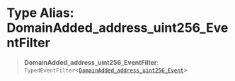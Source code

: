 # Type Alias: DomainAdded\_address\_uint256\_EventFilter

> **DomainAdded\_address\_uint256\_EventFilter**: `TypedEventFilter`\<[`DomainAdded_address_uint256_Event`](DomainAdded_address_uint256_Event.md)\>
